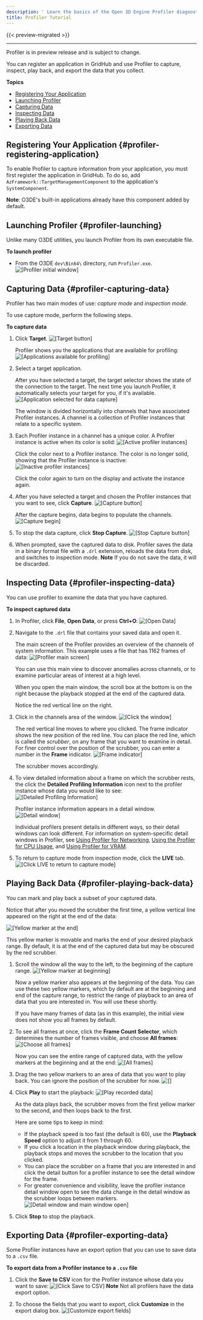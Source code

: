 ```yaml
---
description: ' Learn the basics of the Open 3D Engine Profiler diagnostics tool. '
title: Profiler Tutorial
---
```


{{< preview-migrated >}}

****
Profiler is in preview release and is subject to change\.

You can register an application in GridHub and use Profiler to capture, inspect, play back, and export the data that you collect\.

**Topics**
+ [Registering Your Application](#profiler-registering-application)
+ [Launching Profiler](#profiler-launching)
+ [Capturing Data](#profiler-capturing-data)
+ [Inspecting Data](#profiler-inspecting-data)
+ [Playing Back Data](#profiler-playing-back-data)
+ [Exporting Data](#profiler-exporting-data)

## Registering Your Application {#profiler-registering-application}

To enable Profiler to capture information from your application, you must first register the application in GridHub\. To do so, add `AzFramework::TargetManagementComponent` to the application's `SystemComponent`\.

**Note**: O3DE's built\-in applications already have this component added by default\.

## Launching Profiler {#profiler-launching}

Unlike many O3DE utilities, you launch Profiler from its own executable file\.

**To launch profiler**
+ From the O3DE `dev\Bin64\` directory, run `Profiler.exe`\.
![\[Profiler initial window\]](/images/user-guide/profiler-launched.png)

## Capturing Data {#profiler-capturing-data}

Profiler has two main modes of use: *capture mode* and *inspection mode*\.

To use capture mode, perform the following steps\.

**To capture data**

1. Click **Target**\.
![\[Target button\]](/images/user-guide/profiler-target-button.png)

   Profiler shows you the applications that are available for profiling:
![\[Applications available for profiling\]](/images/user-guide/profiler-target-button-app-list.png)

1. Select a target application\.

   After you have selected a target, the target selector shows the state of the connection to the target\. The next time you launch Profiler, it automatically selects your target for you, if it's available\.
![\[Application selected for data capture\]](/images/user-guide/profiler-target-app-display.png)

   The window is divided horizontally into channels that have associated Profiler instances\. A channel is a collection of Profiler instances that relate to a specific system\.

1. Each Profiler instance in a channel has a unique color\. A Profiler instance is active when its color is solid:
![\[Active profiler instances\]](/images/user-guide/profiler-gridmate-channel-active.png)

   Click the color next to a Profiler instance\. The color is no longer solid, showing that the Profiler instance is inactive:
![\[Inactive profiler instances\]](/images/user-guide/profiler-gridmate-channel-inactive.png)

   Click the color again to turn on the display and activate the instance again\.

1. After you have selected a target and chosen the Profiler instances that you want to see, click **Capture**\.
![\[Capture button\]](/images/user-guide/profiler-capture-button.png)

   After the capture begins, data begins to populate the channels\.
![\[Capture begin\]](/images/user-guide/profiler-capture-begin.png)

1. To stop the data capture, click **Stop Capture**\.
![\[Stop Capture button\]](/images/user-guide/profiler-stop-capture-button.png)

1. When prompted, save the captured data to disk\. Profiler saves the data in a binary format file with a `.drl` extension, reloads the data from disk, and switches to inspection mode\.
**Note**
If you do not save the data, it will be discarded\.

## Inspecting Data {#profiler-inspecting-data}

You can use profiler to examine the data that you have captured\.

**To inspect captured data**

1. In Profiler, click **File**, **Open Data**, or press **Ctrl\+O**:
![\[Open Data\]](/images/user-guide/profiler-inspecting-open-data.png)

1. Navigate to the `.drl` file that contains your saved data and open it\.

   The main screen of the Profiler provides an overview of the channels of system information\. This example uses a file that has 1162 frames of data:
![\[Profiler main screen\]](/images/user-guide/profiler-inspecting-channels.png)

   You can use this main view to discover anomalies across channels, or to examine particular areas of interest at a high level\.

   When you open the main window, the scroll box at the bottom is on the right because the playback stopped at the end of the captured data\.

   Notice the red vertical line on the right\.

1. Click in the channels area of the window\.
![\[Click the window\]](/images/user-guide/profiler-inspecting-click-middle.png)

   The red vertical line moves to where you clicked\. The frame indicator shows the new position of the red line\. You can place the red line, which is called the *scrubber*, on any frame that you want to examine in detail\. For finer control over the position of the scrubber, you can enter a number in the **Frame** indicator\.
![\[Frame indicator\]](/images/user-guide/profiler-inspecting-frame-indicator.png)

   The scrubber moves accordingly\.

1. To view detailed information about a frame on which the scrubber rests, the click the **Detailed Profiling Information** icon next to the profiler instance whose data you would like to see:
![\[Detailed Profiling Information\]](/images/user-guide/profiler-inspecting-details-icon.png)

   Profiler instance information appears in a detail window\.
![\[Detail window\]](/images/user-guide/profiler-inspecting-detail-window-replica-activity.png)

   Individual profilers present details in different ways, so their detail windows can look different\. For information on system\-specific detail windows in Profiler, see [Using Profiler for Networking](/docs/userguide/networking/profilers.md), [Using the Profiler for CPU Usage](/docs/user-guide/features/tools/profiler/cpu.md), and [Using Profiler for VRAM](/docs/user-guide/features/tools/profiler/vram.md)\.

1. To return to capture mode from inspection mode, click the **LIVE** tab\.
![\[Click LIVE to return to capture mode\]](/images/user-guide/profiler-returning-to-capture-mode.png)

## Playing Back Data {#profiler-playing-back-data}

You can mark and play back a subset of your captured data\.

Notice that after you moved the scrubber the first time, a yellow vertical line appeared on the right at the end of the data:

![\[Yellow marker at the end\]](/images/user-guide/profiler-playing-back-yellow-line-on-right.png)

This yellow marker is movable and marks the end of your desired playback range\. By default, it is at the end of the captured data but may be obscured by the red scrubber\.

1. Scroll the window all the way to the left, to the beginning of the capture range\.
![\[Yellow marker at beginning\]](/images/user-guide/profiler-playing-back-scroll-tab-left.png)

   Now a yellow marker also appears at the beginning of the data\. You can use these two yellow markers, which by default are at the beginning and end of the capture range, to restrict the range of playback to an area of data that you are interested in\. You will use these shortly\.

   If you have many frames of data \(as in this example\), the initial view does not show you all frames by default\.

1. To see all frames at once, click the **Frame Count Selector**, which determines the number of frames visible, and choose **All frames**:
![\[Choose all frames\]](/images/user-guide/profiler-playing-back-choose-all-frames.png)

   Now you can see the entire range of captured data, with the yellow markers at the beginning and at the end:
![\[All frames\]](/images/user-guide/profiler-playing-back-all-frames-shown.png)

1. Drag the two yellow markers to an area of data that you want to play back\. You can ignore the position of the scrubber for now\.
![\[\]](/images/user-guide/profiler-playing-back-restricted-range.png)

1. Click **Play** to start the playback:
![\[Play recorded data\]](/images/user-guide/profiler-playing-back-click-play.png)

   As the data plays back, the scrubber moves from the first yellow marker to the second, and then loops back to the first\.

   Here are some tips to keep in mind:
   + If the playback speed is too fast \(the default is 60\), use the **Playback Speed** option to adjust it from 1 through 60\.
   + If you click a location in the playback window during playback, the playback stops and moves the scrubber to the location that you clicked\.
   + You can place the scrubber on a frame that you are interested in and click the detail button for a profiler instance to see the detail window for the frame\.
   + For greater convenience and visibility, leave the profiler instance detail window open to see the data change in the detail window as the scrubber loops between markers\.
![\[Detail window and main window open\]](/images/user-guide/profiler-playing-back-restricted-with-details-window.png)

1. Click **Stop** to stop the playback\.

## Exporting Data {#profiler-exporting-data}

Some Profiler instances have an export option that you can use to save data to a `.csv` file\.

**To export data from a Profiler instance to a `.csv` file**

1. Click the **Save to CSV** icon for the Profiler instance whose data you want to save:
![\[Click Save to CSV\]](/images/user-guide/profiler-exporting-save-to-csv-icon.png)
**Note**
Not all profilers have the data export option\.

1. To choose the fields that you want to export, click **Customize** in the export dialog box\.
![\[Customize export fields\]](/images/user-guide/profiler-exporting-customize.png)